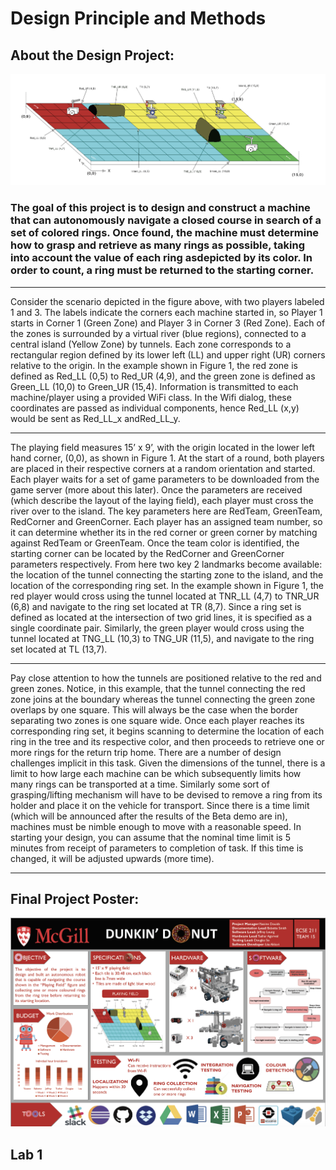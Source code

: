# Design Principle and Methods

## About the Design Project: 

![playground](Playground.png)

### The goal of this project is to design and construct a machine that can autonomously navigate a closed course in search of a set of colored rings. Once found, the machine must determine how to grasp and retrieve as many rings as possible, taking into account the value of each ring asdepicted by its color. In order to count, a ring must be returned to the starting corner. 

---
Consider the scenario depicted in the figure above, with two players labeled 1 and 3. The labels indicate the
corners each machine started in, so Player 1 starts in Corner 1 (Green Zone) and Player 3 in
Corner 3 (Red Zone). Each of the zones is surrounded by a virtual river (blue regions),
connected to a central island (Yellow Zone) by tunnels. Each zone corresponds to a rectangular
region defined by its lower left (LL) and upper right (UR) corners relative to the origin. In the
example shown in Figure 1, the red zone is defined as Red_LL (0,5) to Red_UR (4,9), and the
green zone is defined as Green_LL (10,0) to Green_UR (15,4). Information is transmitted to
each machine/player using a provided WiFi class. In the Wifi dialog, these coordinates are
passed as individual components, hence Red_LL (x,y) would be sent as Red_LL_x andRed_LL_y.

---

The playing field measures 15’ x 9’, with the origin located in the lower left hand corner, (0,0),
as shown in Figure 1. At the start of a round, both players are placed in their respective corners
at a random orientation and started. Each player waits for a set of game parameters to be
downloaded from the game server (more about this later). Once the parameters are received
(which describe the layout of the laying field), each player must cross the river over to the island.
The key parameters here are RedTeam, GreenTeam, RedCorner and GreenCorner. Each player
has an assigned team number, so it can determine whether its in the red corner or green corner by
matching against RedTeam or GreenTeam. Once the team color is identified, the starting corner
can be located by the RedCorner and GreenCorner parameters respectively. From here two key
2 landmarks become available: the location of the tunnel connecting the starting zone to the island,
and the location of the corresponding ring set. In the example shown in Figure 1, the red player
would cross using the tunnel located at TNR_LL (4,7) to TNR_UR (6,8) and navigate to the ring
set located at TR (8,7). Since a ring set is defined as located at the intersection of two grid lines,
it is specified as a single coordinate pair. Similarly, the green player would cross using the
tunnel located at TNG_LL (10,3) to TNG_UR (11,5), and navigate to the ring set located at TL
(13,7).

---

Pay close attention to how the tunnels are positioned relative to the red and green zones. Notice,
in this example, that the tunnel connecting the red zone joins at the boundary whereas the tunnel
connecting the green zone overlaps by one square. This will always be the case when the border
separating two zones is one square wide.
Once each player reaches its corresponding ring set, it begins scanning to determine the location
of each ring in the tree and its respective color, and then proceeds to retrieve one or more rings
for the return trip home. There are a number of design challenges implicit in this task. Given the
dimensions of the tunnel, there is a limit to how large each machine can be which subsequently
limits how many rings can be transported at a time. Similarly some sort of grasping/lifting
mechanism will have to be devised to remove a ring from its holder and place it on the vehicle
for transport. Since there is a time limit (which will be announced after the results of the Beta
demo are in), machines must be nimble enough to move with a reasonable speed. In starting
your design, you can assume that the nominal time limit is 5 minutes from receipt of parameters
to completion of task. If this time is changed, it will be adjusted upwards (more time).

---

## Final Project Poster:

![poster](Poster_Final_Project.png)

## Lab 1
